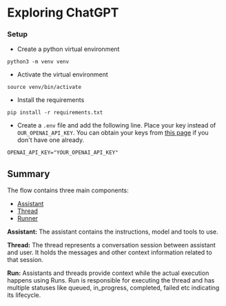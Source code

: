 # Exploring ChatGPT

### Setup

* Create a python virtual environment

```commandline
python3 -m venv venv
```

* Activate the virtual environment

```commandline
source venv/bin/activate
```

* Install the requirements

```commandline
pip install -r requirements.txt
```

* Create a `.env` file and add the following line. Place your key instead of `OUR_OPENAI_API_KEY`. You can obtain your keys from [this page](https://platform.openai.com/api-keys) if you don't have one already.

```
OPENAI_API_KEY="YOUR_OPENAI_API_KEY"
```

## Summary

The flow contains three main components:

* [Assistant](core/assistant.py)
* [Thread](core/thread.py)
* [Runner](core/runner.py)

**Assistant:** The assistant contains the instructions, model and tools to use.

**Thread:** The thread represents a conversation session between assistant and user. It holds the messages and other context information related to that session. 

**Run:** Assistants and threads provide context while the actual execution happens using Runs. Run is responsible for executing the thread and has multiple statuses like queued, in_progress, completed, failed etc indicating its lifecycle.

